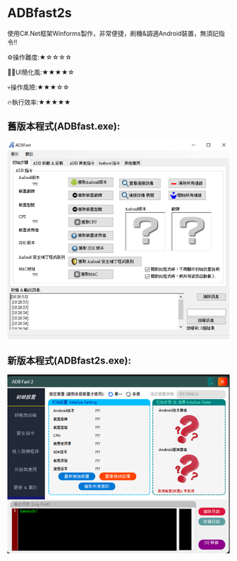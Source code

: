# ADBfast2s
使用C#.Net框架Winforms製作，非常便捷，刷機&調適Android裝置，無須記指令!!

⚙️操作難度:★☆☆☆☆

🏳️‍🌈UI簡化風:★★★★☆

💀操作風險:★★★☆☆

🔥執行效率:★★★★★

## 舊版本程式(ADBfast.exe):
![shot_1](https://github.com/s104425108/ADBfast2/blob/main/old_ver_picA.png)
## 新版本程式(ADBfast2s.exe):
![shot_1](https://github.com/s104425108/ADBfast2/blob/main/new_ver_picA.png)
